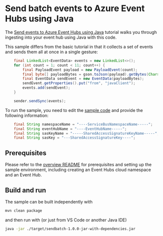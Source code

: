 # Send batch events to Azure Event Hubs using Java

The [Send events to Azure Event Hubs using Java](https://docs.microsoft.com/azure/event-hubs/event-hubs-java-get-started-send) tutorial walks you through ingesting into your event hub using Java with this code.

This sample differs from the basic tutorial in that it collects a set of events and sends them all at once in a single gesture:

``` Java
    final LinkedList<EventData> events = new LinkedList<>();
    for (int count = 1; count < 11; count++) {
        final PayloadEvent payload = new PayloadEvent(count);
        final byte[] payloadBytes = gson.toJson(payload).getBytes(Charset.defaultCharset());
        final EventData sendEvent = new EventData(payloadBytes);
        sendEvent.getProperties().put("from", "javaClient");
        events.add(sendEvent);
    }

    sender.sendSync(events);
```

To run the sample, you need to edit the [sample code](src/main/java/com/microsoft/azure/eventhubs/samples/sendbatch/SendBatch.java) and provide the following information:

```java
    final String namespaceName = "----ServiceBusNamespaceName-----";
    final String eventHubName = "----EventHubName-----";
    final String sasKeyName = "-----SharedAccessSignatureKeyName-----";
    final String sasKey = "---SharedAccessSignatureKey----";
```

## Prerequisites

Please refer to the [overview README](../../readme.md) for prerequisites and setting up the sample environment, including creating an Event Hubs cloud namespace and an Event Hub. 

## Build and run

The sample can be built independently with 

```bash
mvn clean package
```

and then run with (or just from VS Code or another Java IDE)

```bash
java -jar ./target/sendbatch-1.0.0-jar-with-dependencies.jar
```
